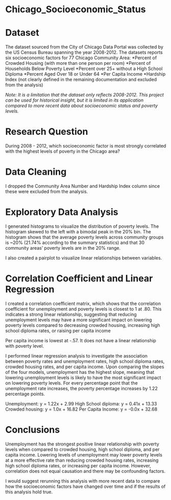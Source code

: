 # Chicago_Socioeconomic_Status

# Dataset 

The dataset sourced from the City of Chicago Data Portal was collected by the US Census Bureau spanning the year 2008-2012. The datasets reports six socioeconomic factors for 77 Chicago Community Area: 
*Percent of Crowded Housing (with more than one person per room) 
*Percent of Households Below Poverty Level
*Percent over 25+ without a High School Diploma
*Percent Aged Over 18 or Under 64
*Per Capita Income 
*Hardship Index (not clearly defined in the remaining documentation and excluded from the analysis) 

*Note: It is a limitation that the dataset only reflects 2008-2012. This project can be used for historical insight, but it is limited in its application compared to more recent data about socioeconomic status and poverty levels.* 

# Research Question
During 2008 - 2012, which socioeconomic factor is most strongly correlated with the highest levels of poverty in the Chicago area?

# Data Cleaning
I dropped the Community Area Number and Hardship Index column since these were excluded from the analysis. 

# Exploratory Data Analysis

I generated histograms to visualize the distribution of poverty levels. The histogram skewed to the left with a bimodal peak in the 20% bin. The histogram shows that the average poverty levels across community groups is ~20% (21.74% according to the summary statistics) and that 30 community areas’ poverty levels are in the 20% range.

I also created a pairplot to visualize linear relationships between variables.  

# Correlation Coefficient and Linear Regression 
I created a correlation coefficient matrix, which shows that the correlation coefficient for unemployment and poverty levels is closest to 1 at .80. This indicates a strong linear relationship, suggesting that reducing unemployment levels may have a more significant impact on lowering poverty levels compared to decreasing crowded housing, increasing high school diploma rates, or raising per capita income

Per capita income is lowest at -.57. It does not have a linear relationship with poverty level.  

I performed linear regression analysis to investigate the association between poverty rates and unemployment rates, high school diploma rates, crowded housing rates, and per capita income. Upon comparing the slopes of the four models, unemployment has the highest slope, meaning that lowering unemployment levels is likely to have the most significant impact on lowering poverty levels. For every percentage point that the unemployment rate increases, the poverty percentage increases by 1.22 percentage points. 

Unemployment: y = 1.22x + 2.99
High School diploma: y = 0.41x + 13.33
Crowded housing: y = 1.0x + 16.82
Per Capita Income: y = -0.0x + 32.68

# Conclusions 

Unemployment has the strongest positive linear relationship with poverty levels when compared to crowded housing, high school diploma, and per capita income. Lowering levels of unemployment may lower poverty levels at a more effective rate than reducing crowded housing rates, increasing high school diploma rates, or increasing per capita income. However, correlation does not equal causation and there may be confounding factors. 

I would suggest rerunning this analysis with more recent data to compare how the socioeconomic factors have changed over time and if the results of this analysis hold true. 
